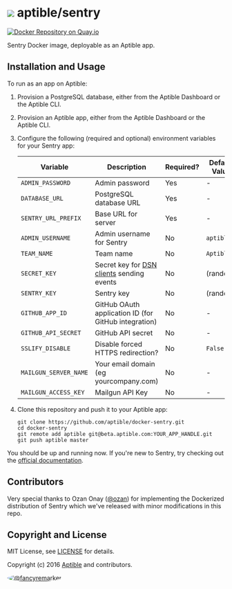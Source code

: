 # ![](https://gravatar.com/avatar/11d3bc4c3163e3d238d558d5c9d98efe?s=64) aptible/sentry

[![Docker Repository on Quay.io](https://quay.io/repository/aptible/sentry/status)](https://quay.io/repository/aptible/sentry)

Sentry Docker image, deployable as an Aptible app.

## Installation and Usage

To run as an app on Aptible:

1. Provision a PostgreSQL database, either from the Aptible Dashboard or the Aptible CLI.

1. Provision an Aptible app, either from the Aptible Dashboard or the Aptible CLI.

1. Configure the following (required and optional) environment variables for your Sentry app:

    | Variable | Description | Required? | Default Value |
    | -------- | ----------- | --------- | ------------- |
    | `ADMIN_PASSWORD` | Admin password | Yes | - |
    | `DATABASE_URL` | PostgreSQL database URL | Yes | - |
    | `SENTRY_URL_PREFIX` | Base URL for server | Yes | - |
    | `ADMIN_USERNAME` | Admin username for Sentry | No | `aptible` |
    | `TEAM_NAME` | Team name | No | `Aptible` |
    | `SECRET_KEY` | Secret key for [DSN clients](http://raven.readthedocs.org/en/latest/config/#the-sentry-dsn) sending events | No | (random) |
    | `SENTRY_KEY` | Sentry key | No | (random) |
    | `GITHUB_APP_ID` | GitHub OAuth application ID (for GitHub integration) | No | - |
    | `GITHUB_API_SECRET` | GitHub API secret | No | - |
    | `SSLIFY_DISABLE` | Disable forced HTTPS redirection? | No | `False` |
    | `MAILGUN_SERVER_NAME` | Your email domain (eg yourcompany.com) | No | - |
    | `MAILGUN_ACCESS_KEY` | Mailgun API Key | No | - |

1. Clone this repository and push it to your Aptible app:

    ```shell
    git clone https://github.com/aptible/docker-sentry.git
    cd docker-sentry
    git remote add aptible git@beta.aptible.com:YOUR_APP_HANDLE.git
    git push aptible master
    ```

You should be up and running now. If you're new to Sentry, try checking out the
[official documentation](http://sentry.readthedocs.org/en/latest/).

## Contributors

Very special thanks to Ozan Onay ([@ozan](https://github.com/ozan)) for implementing the Dockerized distribution of Sentry which we've released with minor modifications in this repo.

## Copyright and License

MIT License, see [LICENSE](LICENSE.md) for details.

Copyright (c) 2016 [Aptible](https://www.aptible.com) and contributors.

[<img src="https://s.gravatar.com/avatar/f7790b867ae619ae0496460aa28c5861?s=60" style="border-radius: 50%;" alt="@fancyremarker" />](https://github.com/fancyremarker)
